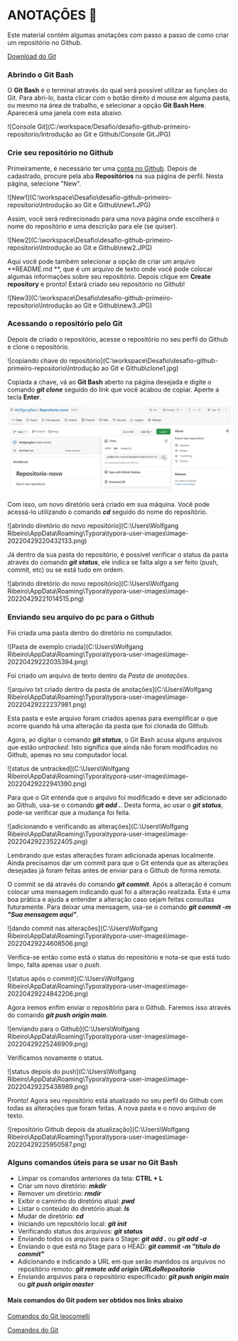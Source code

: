 # ANOTAÇÕES :pencil:

Este material contém algumas anotações com passo a passo de como criar um repositório no Github.

[Download do Git](https://git-scm.com/download)

### Abrindo o Git Bash

O **Git Bash** é o terminal através do qual será possível utilizar as funções do Git. Para abri-lo, basta clicar com o botão direito d mouse em alguma pasta, ou mesmo na área de trabalho, e selecionar a opção **Git Bash Here**. Aparecerá uma janela com esta abaixo.

![Console Git](C:/workspace/Desafio/desafio-github-primeiro-repositorio/Introdução ao Git e Github/Console Git.JPG)



### Crie seu repositório no Github

Primeiramente, é necessário ter uma [conta no Github](https://github.com/). Depois de cadastrado, procure pela aba **Repositórios** na sua página de perfil. Nesta página, selecione "New".

![New1](C:\workspace\Desafio\desafio-github-primeiro-repositorio\Introdução ao Git e Github\new1.JPG)



Assim, você será redirecionado para uma nova página onde escolherá o nome do repositório e uma descrição para ele (se quiser).

![New2](C:\workspace\Desafio\desafio-github-primeiro-repositorio\Introdução ao Git e Github\new2.JPG)

Aqui você pode também selecionar a opção de criar um arquivo **README.md **, que é um arquivo de texto onde você pode colocar algumas informações sobre seu repositório. Depois clique em **Create repository** e pronto! Estará criado seu repositório no Github!

![New3](C:\workspace\Desafio\desafio-github-primeiro-repositorio\Introdução ao Git e Github\new3.JPG)

### Acessando o repositório pelo Git

Depois de criado o repositório, acesse o repositório no seu perfil do Github e clone o repositório.

![copiando chave do repositório](C:\workspace\Desafio\desafio-github-primeiro-repositorio\Introdução ao Git e Github\clone1.jpg)

Copiada a chave, vá ao **Git Bash** aberto na página desejada e digite o comando ***git clone*** seguido do link que você acabou de copiar. Aperte a tecla **Enter**.

![clonando](https://github.com/WolfgangReis/desafio-github-primeiro-repositorio/blob/main/Introdu%C3%A7%C3%A3o%20ao%20Git%20e%20Github/clone1.JPG?raw=true)

Com isso, um novo diretório será criado em sua máquina. Você pode acessá-lo utilizando o comando ***cd*** seguido do nome do repositório.

![abrindo diretório do novo repositório](C:\Users\Wolfgang Ribeiro\AppData\Roaming\Typora\typora-user-images\image-20220429220432133.png)

Já dentro da sua pasta do repositório, é possível verificar o status da pasta através do comando ***git status***, ele indica se falta algo a ser feito (push, commit, etc) ou se está tudo em ordem.

![abrindo diretório do novo repositório](C:\Users\Wolfgang Ribeiro\AppData\Roaming\Typora\typora-user-images\image-20220429221014515.png)

### Enviando seu arquivo do pc para o Github

Foi criada uma pasta dentro do diretório no computador.

![Pasta de exemplo criada](C:\Users\Wolfgang Ribeiro\AppData\Roaming\Typora\typora-user-images\image-20220429222035394.png)

Foi criado um arquivo de texto dentro da *Pasta de anotações*.

![arquivo txt criado dentro da pasta de anotações](C:\Users\Wolfgang Ribeiro\AppData\Roaming\Typora\typora-user-images\image-20220429222237981.png)

Esta pasta e este arquivo foram criados apenas para exemplificar o que ocorre quando há uma alteração da pasta que foi clonada do Github.

Agora, ao digitar o comando ***git status***, o Git Bash acusa alguns arquivos que estão *untracked*. Isto significa que ainda não foram modificados no Github, apenas no seu computador local.

![status de untracked](C:\Users\Wolfgang Ribeiro\AppData\Roaming\Typora\typora-user-images\image-20220429222941390.png)

Para que o Git entenda que o arquivo foi modificado e deve ser adicionado ao Github, usa-se o comando ***git add .***. Desta forma, ao usar o ***git status***, pode-se verificar que a mudança foi feita.

![adicionando e verificando as alterações](C:\Users\Wolfgang Ribeiro\AppData\Roaming\Typora\typora-user-images\image-20220429223522405.png)

Lembrando que estas alterações foram adicionada apenas localmente. Ainda precisamos dar um commit para que o Git entenda que as alterações desejadas já foram feitas antes de enviar para o Github de forma remota.

O commit se dá através do comando ***git commit***. Após a alteração é comum colocar uma mensagem indicando qual foi a alteração realizada. Esta é uma boa prática e ajuda a entender a alteração caso sejam feitas consultas futuramente. Para deixar uma mensagem, usa-se o comando ***git commit -m "Sua mensagem aqui"***.

![dando commit nas alterações](C:\Users\Wolfgang Ribeiro\AppData\Roaming\Typora\typora-user-images\image-20220429224608506.png)

Verifica-se então como está o status do repositório e nota-se que está tudo limpo, falta apenas usar o *push*.

![status após o commit](C:\Users\Wolfgang Ribeiro\AppData\Roaming\Typora\typora-user-images\image-20220429224842206.png)

Agora iremos enfim enviar o repositório para o Github. Faremos isso através do comando ***git push origin main***.

![enviando para o Github](C:\Users\Wolfgang Ribeiro\AppData\Roaming\Typora\typora-user-images\image-20220429225246909.png)

Verificamos novamente o status.

![status depois do push](C:\Users\Wolfgang Ribeiro\AppData\Roaming\Typora\typora-user-images\image-20220429225438989.png)

Pronto! Agora seu repositório está atualizado no seu perfil do Github com todas as alterações que foram feitas. A nova pasta e o novo arquivo de texto.

![repositório Github depois da atualização](C:\Users\Wolfgang Ribeiro\AppData\Roaming\Typora\typora-user-images\image-20220429225950587.png)

### Alguns comandos úteis para se usar no Git Bash

- Limpar os comandos anteriores da tela: **CTRL + L**
- Criar um novo diretório: ***mkdir***
- Remover um diretório: ***rmdir***
- Exibir o caminho do diretório atual: ***pwd***
- Listar o conteúdo do diretório atual: ***ls***
- Mudar de diretório: ***cd***
- Iniciando um repositório local: ***git init***
- Verificando status dos arquivos: ***git status***
- Enviando todos os arquivos para o Stage: ***git add .*** ou ***git add -a***
- Enviando o que está no Stage para o HEAD: ***git commit -m "titulo do commit"***
- Adicionando e indicando a URL em que serão mantidos os arquivos no repositório remoto: ***git remote add origin URLdoRepositorio***
- Enviando arquivos para o repositório especificado: ***git push origin main*** ou ***git push origin master***

#### Mais comandos do Git podem ser obtidos nos links abaixo

[Comandos do Git leocomelli](https://gist.github.com/leocomelli/2545add34e4fec21ec16)

[Comandos do Git](https://comandosgit.github.io/)

